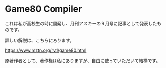 # Game80 Compiler

これは私が高校生の時に開発し、月刊アスキーの９月号に記事として発表したものです。

詳しい解説は、こちらにあります。

https://www.mztn.org/rvtl/game80.html

原著作者として、著作権は私にありますが、自由に使っていただいて結構です。
